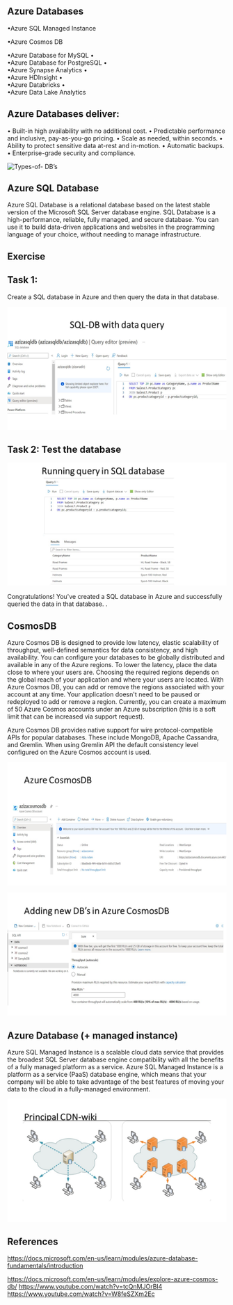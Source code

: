 ## Azure Databases
•Azure SQL Managed Instance

•Azure Cosmos DB

•Azure Database for MySQL
•	
•Azure Database for PostgreSQL
•	
•Azure Synapse Analytics
•	
•Azure HDInsight
•	
•Azure Databricks
•	
•Azure Data Lake Analytics

## Azure Databases deliver:
•	Built-in high availability with no additional cost.
•	Predictable performance and inclusive, pay-as-you-go pricing.
•	Scale as needed, within seconds.
•	Ability to protect sensitive data at-rest and in-motion.
•	Automatic backups.
•	Enterprise-grade security and compliance.


![Types-of- DB’s]( https://github.com/techgrounds/cloud-6-repo-AzizaAdam/blob/main/00_includes/AZ22/Types%20of%20databases%20in%20Azure.jp)

## Azure SQL Database

Azure SQL Database is a relational database based on the latest stable version of the Microsoft SQL Server database engine. SQL Database is a high-performance, reliable, fully managed, and secure database. You can use it to build data-driven applications and websites in the programming language of your choice, without needing to manage infrastructure.

## Exercise
## Task 1:
Create a SQL database in Azure and then query the data in that database.

![SQL-DB]( https://github.com/techgrounds/cloud-6-repo-AzizaAdam/blob/main/00_includes/AZ22/Demo%20SQL%20DB.jpg)  

## Task 2: Test the database
![Query-SQL-DB]( https://github.com/techgrounds/cloud-6-repo-AzizaAdam/blob/main/00_includes/AZ22/Running%20query%20in%20SQL%20DB.jpg)  

Congratulations! You've created a SQL database in Azure and successfully queried the data in that database.
.

## CosmosDB 
Azure Cosmos DB is designed to provide low latency, elastic scalability of throughput, well-defined semantics for data consistency, and high availability.
You can configure your databases to be globally distributed and available in any of the Azure regions. To lower the latency, place the data close to where your users are. Choosing the required regions depends on the global reach of your application and where your users are located.
With Azure Cosmos DB, you can add or remove the regions associated with your account at any time. Your application doesn't need to be paused or redeployed to add or remove a region.
Currently, you can create a maximum of 50 Azure Cosmos accounts under an Azure subscription (this is a soft limit that can be increased via support request). 

Azure Cosmos DB provides native support for wire protocol-compatible APIs for popular databases. These include MongoDB, Apache Cassandra, and Gremlin. When using Gremlin API the default consistency level configured on the Azure Cosmos account is used. 


![Cosmos-DB]( https://github.com/techgrounds/cloud-6-repo-AzizaAdam/blob/main/00_includes/AZ22/Azure-cosmosDB.jpg)  

![Adding-containers-in-cosmos-DB]( https://github.com/techgrounds/cloud-6-repo-AzizaAdam/blob/main/00_includes/AZ22/Adding%20new%20DB%20containers%20in%20cosmosDB.jpg)  

					


## Azure Database (+ managed instance)

Azure SQL Managed Instance is a scalable cloud data service that provides the broadest SQL Server database engine compatibility with all the benefits of a fully managed platform as a service. Azure SQL Managed Instance is a platform as a service (PaaS) database engine, which means that your company will be able to take advantage of the best features of moving your data to the cloud in a fully-managed environment. 



![Concept-CDN]( https://github.com/techgrounds/cloud-6-repo-AzizaAdam/blob/main/00_includes/AZ19/CDN%20concept.jpg)  


	

## References

https://docs.microsoft.com/en-us/learn/modules/azure-database-fundamentals/introduction

https://docs.microsoft.com/en-us/learn/modules/explore-azure-cosmos-db/
https://www.youtube.com/watch?v=tcQnMJOrBl4
https://www.youtube.com/watch?v=W8feSZXm2Ec


